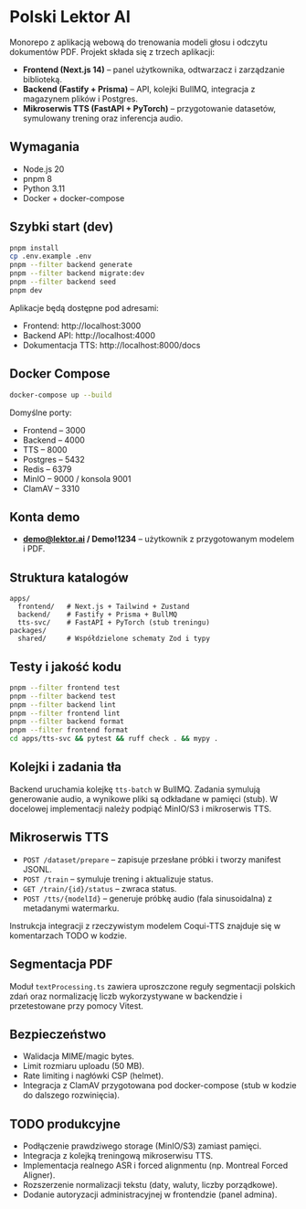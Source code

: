 # Polski Lektor AI

Monorepo z aplikacją webową do trenowania modeli głosu i odczytu dokumentów PDF. Projekt składa się z trzech aplikacji:

- **Frontend (Next.js 14)** – panel użytkownika, odtwarzacz i zarządzanie biblioteką.
- **Backend (Fastify + Prisma)** – API, kolejki BullMQ, integracja z magazynem plików i Postgres.
- **Mikroserwis TTS (FastAPI + PyTorch)** – przygotowanie datasetów, symulowany trening oraz inferencja audio.

## Wymagania

- Node.js 20
- pnpm 8
- Python 3.11
- Docker + docker-compose

## Szybki start (dev)

```bash
pnpm install
cp .env.example .env
pnpm --filter backend generate
pnpm --filter backend migrate:dev
pnpm --filter backend seed
pnpm dev
```

Aplikacje będą dostępne pod adresami:

- Frontend: http://localhost:3000
- Backend API: http://localhost:4000
- Dokumentacja TTS: http://localhost:8000/docs

## Docker Compose

```bash
docker-compose up --build
```

Domyślne porty:

- Frontend – 3000
- Backend – 4000
- TTS – 8000
- Postgres – 5432
- Redis – 6379
- MinIO – 9000 / konsola 9001
- ClamAV – 3310

## Konta demo

- **demo@lektor.ai / Demo!1234** – użytkownik z przygotowanym modelem i PDF.

## Struktura katalogów

```
apps/
  frontend/   # Next.js + Tailwind + Zustand
  backend/    # Fastify + Prisma + BullMQ
  tts-svc/    # FastAPI + PyTorch (stub treningu)
packages/
  shared/     # Współdzielone schematy Zod i typy
```

## Testy i jakość kodu

```bash
pnpm --filter frontend test
pnpm --filter backend test
pnpm --filter backend lint
pnpm --filter frontend lint
pnpm --filter backend format
pnpm --filter frontend format
cd apps/tts-svc && pytest && ruff check . && mypy .
```

## Kolejki i zadania tła

Backend uruchamia kolejkę `tts-batch` w BullMQ. Zadania symulują generowanie audio, a wynikowe pliki są odkładane w pamięci (stub). W docelowej implementacji należy podpiąć MinIO/S3 i mikroserwis TTS.

## Mikroserwis TTS

- `POST /dataset/prepare` – zapisuje przesłane próbki i tworzy manifest JSONL.
- `POST /train` – symuluje trening i aktualizuje status.
- `GET /train/{id}/status` – zwraca status.
- `POST /tts/{modelId}` – generuje próbkę audio (fala sinusoidalna) z metadanymi watermarku.

Instrukcja integracji z rzeczywistym modelem Coqui-TTS znajduje się w komentarzach TODO w kodzie.

## Segmentacja PDF

Moduł `textProcessing.ts` zawiera uproszczone reguły segmentacji polskich zdań oraz normalizację liczb wykorzystywane w backendzie i przetestowane przy pomocy Vitest.

## Bezpieczeństwo

- Walidacja MIME/magic bytes.
- Limit rozmiaru uploadu (50 MB).
- Rate limiting i nagłówki CSP (helmet).
- Integracja z ClamAV przygotowana pod docker-compose (stub w kodzie do dalszego rozwinięcia).

## TODO produkcyjne

- Podłączenie prawdziwego storage (MinIO/S3) zamiast pamięci.
- Integracja z kolejką treningową mikroserwisu TTS.
- Implementacja realnego ASR i forced alignmentu (np. Montreal Forced Aligner).
- Rozszerzenie normalizacji tekstu (daty, waluty, liczby porządkowe).
- Dodanie autoryzacji administracyjnej w frontendzie (panel admina).

